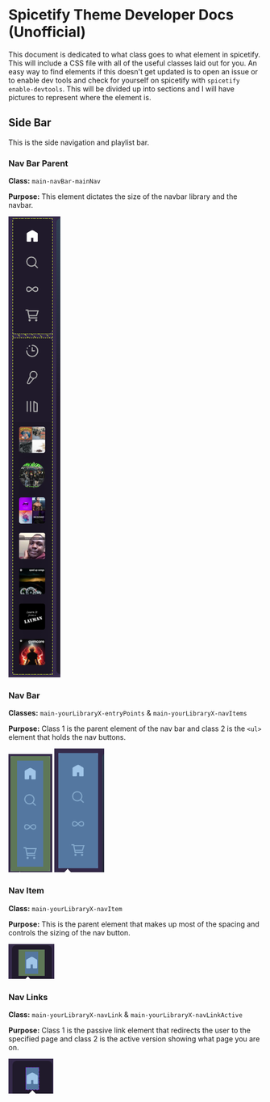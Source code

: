 # Spicetify Theme Developer Docs (Unofficial)

This document is dedicated to what class goes to what element in spicetify. This will include a CSS file with all of the useful classes laid out for you. An easy way to find elements if this doesn't get updated is to open an issue or to enable dev tools and check for yourself on spicetify with `spicetify enable-devtools`. This will be divided up into sections and I will have pictures to represent where the element is.
</br>

## Side Bar

This is the side navigation and playlist bar.

### Nav Bar Parent

**Class:** `main-navBar-mainNav`

**Purpose:** This element dictates the size of the navbar library and the navbar.

![alt text](/Screenshots/sidebar.png)

### Nav Bar

**Classes:** `main-yourLibraryX-entryPoints` & `main-yourLibraryX-navItems`

**Purpose:** Class 1 is the parent element of the nav bar and class 2 is the `<ul>` element that holds the nav buttons.

![Class 1](/Screenshots/navitems.png)
![Class 2](/Screenshots/navbar.png)

### Nav Item

**Class:** `main-yourLibraryX-navItem`

**Purpose:** This is the parent element that makes up most of the spacing and controls the sizing of the nav button.

![alt text](/Screenshots/navitem.png)

### Nav Links

**Class:** `main-yourLibraryX-navLink` & `main-yourLibraryX-navLinkActive`

**Purpose:** Class 1 is the passive link element that redirects the user to the specified page and class 2 is the active version showing what page you are on.

![alt text](/Screenshots/navbutton.png)
